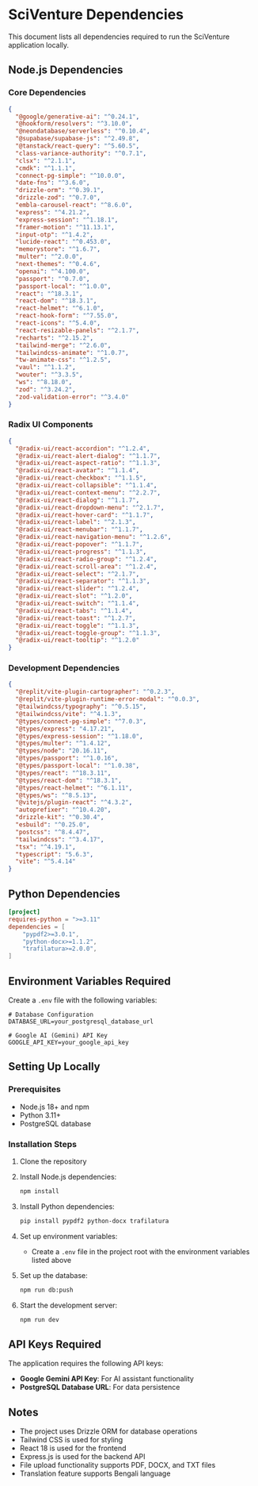# SciVenture Dependencies

This document lists all dependencies required to run the SciVenture application locally.

## Node.js Dependencies

### Core Dependencies

```json
{
  "@google/generative-ai": "^0.24.1",
  "@hookform/resolvers": "^3.10.0",
  "@neondatabase/serverless": "^0.10.4",
  "@supabase/supabase-js": "^2.49.8",
  "@tanstack/react-query": "^5.60.5",
  "class-variance-authority": "^0.7.1",
  "clsx": "^2.1.1",
  "cmdk": "^1.1.1",
  "connect-pg-simple": "^10.0.0",
  "date-fns": "^3.6.0",
  "drizzle-orm": "^0.39.1",
  "drizzle-zod": "^0.7.0",
  "embla-carousel-react": "^8.6.0",
  "express": "^4.21.2",
  "express-session": "^1.18.1",
  "framer-motion": "^11.13.1",
  "input-otp": "^1.4.2",
  "lucide-react": "^0.453.0",
  "memorystore": "^1.6.7",
  "multer": "^2.0.0",
  "next-themes": "^0.4.6",
  "openai": "^4.100.0",
  "passport": "^0.7.0",
  "passport-local": "^1.0.0",
  "react": "^18.3.1",
  "react-dom": "^18.3.1",
  "react-helmet": "^6.1.0",
  "react-hook-form": "^7.55.0",
  "react-icons": "^5.4.0",
  "react-resizable-panels": "^2.1.7",
  "recharts": "^2.15.2",
  "tailwind-merge": "^2.6.0",
  "tailwindcss-animate": "^1.0.7",
  "tw-animate-css": "^1.2.5",
  "vaul": "^1.1.2",
  "wouter": "^3.3.5",
  "ws": "^8.18.0",
  "zod": "^3.24.2",
  "zod-validation-error": "^3.4.0"
}
```

### Radix UI Components

```json
{
  "@radix-ui/react-accordion": "^1.2.4",
  "@radix-ui/react-alert-dialog": "^1.1.7",
  "@radix-ui/react-aspect-ratio": "^1.1.3",
  "@radix-ui/react-avatar": "^1.1.4",
  "@radix-ui/react-checkbox": "^1.1.5",
  "@radix-ui/react-collapsible": "^1.1.4",
  "@radix-ui/react-context-menu": "^2.2.7",
  "@radix-ui/react-dialog": "^1.1.7",
  "@radix-ui/react-dropdown-menu": "^2.1.7",
  "@radix-ui/react-hover-card": "^1.1.7",
  "@radix-ui/react-label": "^2.1.3",
  "@radix-ui/react-menubar": "^1.1.7",
  "@radix-ui/react-navigation-menu": "^1.2.6",
  "@radix-ui/react-popover": "^1.1.7",
  "@radix-ui/react-progress": "^1.1.3",
  "@radix-ui/react-radio-group": "^1.2.4",
  "@radix-ui/react-scroll-area": "^1.2.4",
  "@radix-ui/react-select": "^2.1.7",
  "@radix-ui/react-separator": "^1.1.3",
  "@radix-ui/react-slider": "^1.2.4",
  "@radix-ui/react-slot": "^1.2.0",
  "@radix-ui/react-switch": "^1.1.4",
  "@radix-ui/react-tabs": "^1.1.4",
  "@radix-ui/react-toast": "^1.2.7",
  "@radix-ui/react-toggle": "^1.1.3",
  "@radix-ui/react-toggle-group": "^1.1.3",
  "@radix-ui/react-tooltip": "^1.2.0"
}
```

### Development Dependencies

```json
{
  "@replit/vite-plugin-cartographer": "^0.2.3",
  "@replit/vite-plugin-runtime-error-modal": "^0.0.3",
  "@tailwindcss/typography": "^0.5.15",
  "@tailwindcss/vite": "^4.1.3",
  "@types/connect-pg-simple": "^7.0.3",
  "@types/express": "4.17.21",
  "@types/express-session": "^1.18.0",
  "@types/multer": "^1.4.12",
  "@types/node": "20.16.11",
  "@types/passport": "^1.0.16",
  "@types/passport-local": "^1.0.38",
  "@types/react": "^18.3.11",
  "@types/react-dom": "^18.3.1",
  "@types/react-helmet": "^6.1.11",
  "@types/ws": "^8.5.13",
  "@vitejs/plugin-react": "^4.3.2",
  "autoprefixer": "^10.4.20",
  "drizzle-kit": "^0.30.4",
  "esbuild": "^0.25.0",
  "postcss": "^8.4.47",
  "tailwindcss": "^3.4.17",
  "tsx": "^4.19.1",
  "typescript": "5.6.3",
  "vite": "^5.4.14"
}
```

## Python Dependencies

```toml
[project]
requires-python = ">=3.11"
dependencies = [
    "pypdf2>=3.0.1",
    "python-docx>=1.1.2",
    "trafilatura>=2.0.0",
]
```

## Environment Variables Required

Create a `.env` file with the following variables:

```
# Database Configuration
DATABASE_URL=your_postgresql_database_url

# Google AI (Gemini) API Key
GOOGLE_API_KEY=your_google_api_key
```

## Setting Up Locally

### Prerequisites
- Node.js 18+ and npm
- Python 3.11+
- PostgreSQL database

### Installation Steps

1. Clone the repository
2. Install Node.js dependencies:
   ```bash
   npm install
   ```

3. Install Python dependencies:
   ```bash
   pip install pypdf2 python-docx trafilatura
   ```

4. Set up environment variables:
   - Create a `.env` file in the project root with the environment variables listed above

5. Set up the database:
   ```bash
   npm run db:push
   ```

6. Start the development server:
   ```bash
   npm run dev
   ```

## API Keys Required

The application requires the following API keys:
- **Google Gemini API Key**: For AI assistant functionality
- **PostgreSQL Database URL**: For data persistence

## Notes

- The project uses Drizzle ORM for database operations
- Tailwind CSS is used for styling
- React 18 is used for the frontend
- Express.js is used for the backend API
- File upload functionality supports PDF, DOCX, and TXT files
- Translation feature supports Bengali language